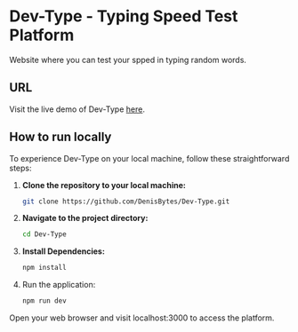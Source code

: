 # Dev-Type - Typing Speed Test Platform

Website where you can test your spped in typing random words.

## URL

Visit the live demo of Dev-Type [here](https://dev-type.vercel.app).


## How to run locally

  To experience Dev-Type on your local machine, follow these straightforward steps:

1. **Clone the repository to your local machine:**

   ```bash
   git clone https://github.com/DenisBytes/Dev-Type.git

2. **Navigate to the project directory:**

   ```bash
   cd Dev-Type

3. **Install Dependencies:**

   ```bash
   npm install
   
4. Run the application:

   ```bash
   npm run dev

Open your web browser and visit localhost:3000 to access the platform.
